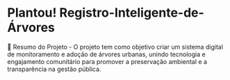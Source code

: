# Plantou! Registro-Inteligente-de-Árvores
🌱 Resumo do Projeto - O projeto tem como objetivo criar um sistema digital de monitoramento e adoção de árvores urbanas, unindo tecnologia e engajamento comunitário para promover a preservação ambiental e a transparência na gestão pública.
